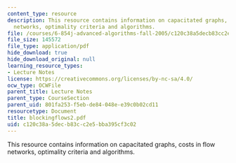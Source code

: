 ```yaml
---
content_type: resource
description: This resource contains information on capacitated graphs, costs in flow
  networks, optimality criteria and algorithms.
file: /courses/6-854j-advanced-algorithms-fall-2005/c120c38a5decb83cc2e5bba395cf3c02_blockingflows2.pdf
file_size: 145572
file_type: application/pdf
hide_download: true
hide_download_original: null
learning_resource_types:
- Lecture Notes
license: https://creativecommons.org/licenses/by-nc-sa/4.0/
ocw_type: OCWFile
parent_title: Lecture Notes
parent_type: CourseSection
parent_uid: 801fa253-f5eb-de84-048e-e39c0b02cd11
resourcetype: Document
title: blockingflows2.pdf
uid: c120c38a-5dec-b83c-c2e5-bba395cf3c02
---
```

This resource contains information on capacitated graphs, costs in flow networks, optimality criteria and algorithms.